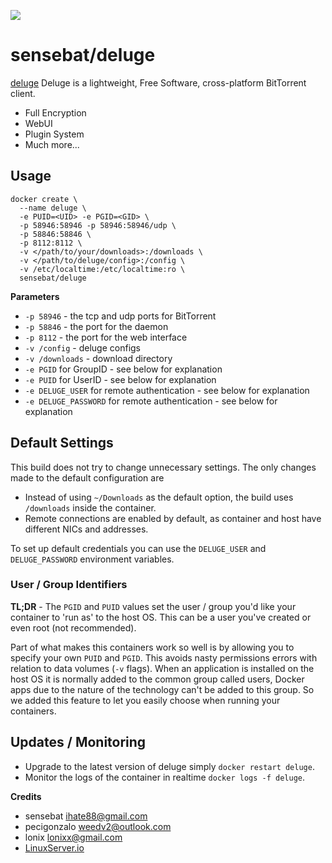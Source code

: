 ![](https://avatars2.githubusercontent.com/u/6733935?v=3&s=200)

# sensebat/deluge

[deluge](http://deluge-torrent.org/) Deluge is a lightweight, Free Software, cross-platform BitTorrent client.

* Full Encryption
* WebUI
* Plugin System
* Much more...

## Usage

```
docker create \
  --name deluge \
  -e PUID=<UID> -e PGID=<GID> \
  -p 58946:58946 -p 58946:58946/udp \
  -p 58846:58846 \
  -p 8112:8112 \
  -v </path/to/your/downloads>:/downloads \
  -v </path/to/deluge/config>:/config \
  -v /etc/localtime:/etc/localtime:ro \
  sensebat/deluge
```

**Parameters**

* `-p 58946` - the tcp and udp ports for BitTorrent
* `-p 58846` - the port for the daemon
* `-p 8112` - the port for the web interface
* `-v /config` - deluge configs
* `-v /downloads` - download directory
* `-e PGID` for GroupID - see below for explanation
* `-e PUID` for UserID - see below for explanation
* `-e DELUGE_USER` for remote authentication - see below for explanation
* `-e DELUGE_PASSWORD` for remote authentication - see below for explanation

## Default Settings

This build does not try to change unnecessary settings. The only changes made to the default configuration are

* Instead of using `~/Downloads` as the default option, the build uses `/downloads` inside the container.
* Remote connections are enabled by default, as container and host have different NICs and addresses.

To set up default credentials you can use the `DELUGE_USER` and `DELUGE_PASSWORD` environment variables.

### User / Group Identifiers

**TL;DR** - The `PGID` and `PUID` values set the user / group you'd like your container to 'run as' to the host OS. This can be a user you've created or even root (not recommended).

Part of what makes this containers work so well is by allowing you to specify your own `PUID` and `PGID`. This avoids nasty permissions errors with relation to data volumes (`-v` flags). When an application is installed on the host OS it is normally added to the common group called users, Docker apps due to the nature of the technology can't be added to this group. So we added this feature to let you easily choose when running your containers.  

## Updates / Monitoring

* Upgrade to the latest version of deluge simply `docker restart deluge`.
* Monitor the logs of the container in realtime `docker logs -f deluge`.

**Credits**

* sensebat <ihate88@gmail.com>
* pecigonzalo <weedv2@outlook.com>
* lonix <lonixx@gmail.com>
* [LinuxServer.io](http://linuxserver.io)
